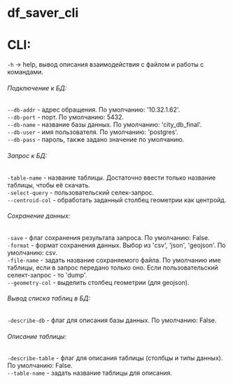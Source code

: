 # df_saver_cli

# CLI:

`-h` -> help, вывод описания взаимодействия с файлом и работы с командами.  

###### Подключение к БД:  

`--db-addr` - адрес обращения. По умолчанию: '10.32.1.62'.  
`--db-port` - порт. По умолчанию: 5432.  
`--db-name` - название базы данных. По умолчанию: 'city_db_final'.  
`--db-user` - имя пользователя. По умолчанию: 'postgres'.  
`--db-pass` - пароль, также задано значение по умолчанию.  

###### Запрос к БД:  

`-table-name` - название таблицы. Достаточно ввести только название таблицы, чтобы её скачать.  
`-select-query` - пользовательский селек-запрос.  
`--centroid-col` - обработать заданный столбец геометрии как центройд.

###### Сохранение данных:  

`-save` - флаг сохранения результата запроса. По умолчанию: False.  
`-format` - формат сохранения данных. Выбор из 'csv', 'json', 'geojson'. По умолчанию: csv.  
`-file-name` - задать название сохраняемого файла. По умолчанию име таблицы, если в запрос передано только оно. Если пользовательский селект-запрос - то 'dump'.  
`--geometry-col` - выделить столбец геометрии (для geojson).  

###### Вывод списка таблиц в БД:  

`-describe-db` - флаг для описания базы данных. По умолчанию: False.  

###### Описание таблицы:  

`-describe-table` - флаг для описания таблицы (столбцы и типы данных). По умолчанию: False.    
`--table-name` - задать название таблицы для описания.  
